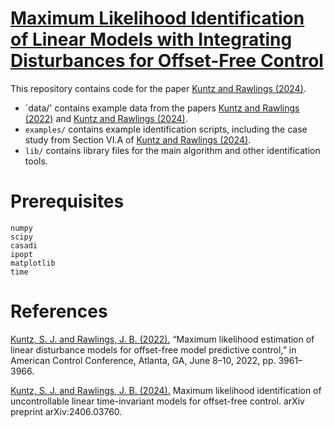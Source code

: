 # [Maximum Likelihood Identification of Linear Models with Integrating Disturbances for Offset-Free Control](https://arxiv.org/pdf/2406.03760)

This repository contains code for the paper [Kuntz and Rawlings (2024)](https://arxiv.org/pdf/2406.03760). 

- `data/' contains example data from the papers [Kuntz and Rawlings (2022)](https://ieeexplore.ieee.org/abstract/document/9867344) and [Kuntz and Rawlings (2024)](https://arxiv.org/pdf/2406.03760). 
- `examples/` contains example identification scripts, including the case study from Section VI.A of [Kuntz and Rawlings (2024)](https://arxiv.org/pdf/2406.03760). 
- `lib/` contains library files for the main algorithm and other identification tools.

# Prerequisites

```
numpy
scipy
casadi
ipopt
matplotlib
time
```

# References

[Kuntz, S. J. and Rawlings, J. B. (2022).](https://ieeexplore.ieee.org/abstract/document/9867344) “Maximum likelihood estimation of linear disturbance models for offset-free model predictive control,” in American Control Conference, Atlanta, GA, June 8–10, 2022, pp. 3961– 3966.

[Kuntz, S. J. and Rawlings, J. B. (2024).](https://arxiv.org/pdf/2406.03760) Maximum likelihood identification of uncontrollable linear time-invariant models for offset-free control. arXiv preprint arXiv:2406.03760.